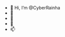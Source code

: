 - 👋 Hi, I’m @CyberRainha
- 👀 
- 🌱 
- 💞️ 
- 📫 

<!---
CyberRainha/CyberRainha is a ✨ special ✨ repository because its `README.md` (this file) appears on your GitHub profile.
You can click the Preview link to take a look at your changes.
--->
